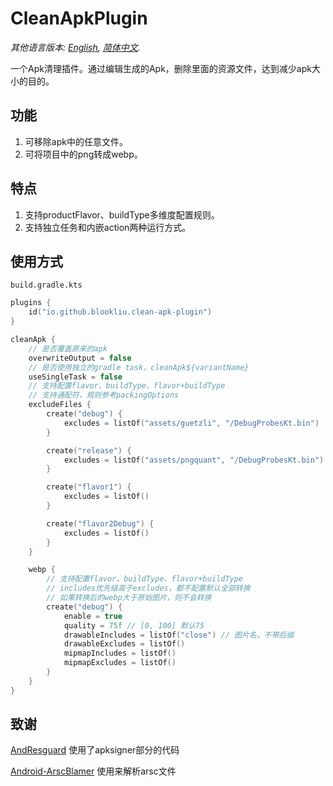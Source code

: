 # CleanApkPlugin
*其他语言版本: [English](README.md), [简体中文](README_zh.md).*

一个Apk清理插件。通过编辑生成的Apk，删除里面的资源文件，达到减少apk大小的目的。
## 功能
1. 可移除apk中的任意文件。
2. 可将项目中的png转成webp。
## 特点
1. 支持productFlavor、buildType多维度配置规则。
2. 支持独立任务和内嵌action两种运行方式。
## 使用方式

`build.gradle.kts`

```kotlin
plugins {
    id("io.github.blookliu.clean-apk-plugin")
}

cleanApk {
    // 是否覆盖原来的apk
    overwriteOutput = false
    // 是否使用独立的gradle task，cleanApk${variantName}
    useSingleTask = false
    // 支持配置flavor、buildType、flavor+buildType
    // 支持通配符，规则参考packingOptions
    excludeFiles {
        create("debug") {
            excludes = listOf("assets/guetzli", "/DebugProbesKt.bin")
        }

        create("release") {
            excludes = listOf("assets/pngquant", "/DebugProbesKt.bin")
        }

        create("flavor1") {
            excludes = listOf()
        }

        create("flavor2Debug") {
            excludes = listOf()
        }
    }

    webp {
        // 支持配置flavor、buildType、flavor+buildType
        // includes优先级高于excludes，都不配置默认全部转换
        // 如果转换后的webp大于原始图片，则不会转换
        create("debug") {
            enable = true
            quality = 75f // [0, 100] 默认75
            drawableIncludes = listOf("close") // 图片名，不带后缀
            drawableExcludes = listOf()
            mipmapIncludes = listOf()
            mipmapExcludes = listOf()
        }
    }
}
```

## 致谢
[AndResguard](https://github.com/shwenzhang/AndResGuard) 使用了apksigner部分的代码

[Android-ArscBlamer](https://github.com/google/android-arscblamer) 使用来解析arsc文件
